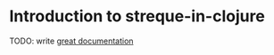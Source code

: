 # Introduction to streque-in-clojure

TODO: write [great documentation](http://jacobian.org/writing/what-to-write/)
